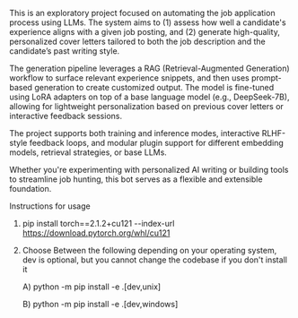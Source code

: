 
This is an exploratory project focused on automating the job application process using LLMs. The system aims to (1) assess how well a candidate's experience aligns with a given job posting, and (2) generate high-quality, personalized cover letters tailored to both the job description and the candidate’s past writing style.

The generation pipeline leverages a RAG (Retrieval-Augmented Generation) workflow to surface relevant experience snippets, and then uses prompt-based generation to create customized output. The model is fine-tuned using LoRA adapters on top of a base language model (e.g., DeepSeek-7B), allowing for lightweight personalization based on previous cover letters or interactive feedback sessions.

The project supports both training and inference modes, interactive RLHF-style feedback loops, and modular plugin support for different embedding models, retrieval strategies, or base LLMs.

Whether you're experimenting with personalized AI writing or building tools to streamline job hunting, this bot serves as a flexible and extensible foundation.


Instructions for usage

1) pip install torch==2.1.2+cu121 --index-url https://download.pytorch.org/whl/cu121
2) Choose Between the following depending on your operating system, dev is optional, but you cannot change the codebase if you don't install it 

    A) python -m pip install -e .[dev,unix]

    B) python -m pip install -e .[dev,windows]
 
